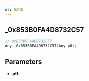 ```yaml
---
ns: GANG
---
```

## _0x853B0FA4D8732C57

```c
// 0x853B0FA4D8732C57
Any _0x853B0FA4D8732C57(Any p0);
```

## Parameters
* **p0**:
